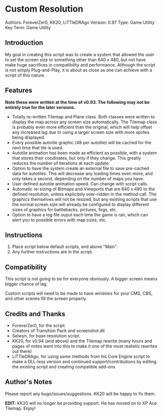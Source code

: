 # Custom Resolution
Authors: ForeverZer0, KK20, LiTTleDRAgo
Version: 0.97
Type: Game Utility
Key Term: Game Utility


## Introduction

My goal in creating this script was to create a system that allowed the user to set the screen size to something other than 640 x 480, but not have make huge sacrifices in compatibility and performance. Although the script is not simply Plug-and-Play, it is about as close as one can achieve with a script of this nature.

## Features
**Note these were written at the time of v0.93. The following may not be entirely true for the later versions.**

* Totally re-written Tilemap and Plane class. Both classes were written to display the map across any screen size automatically. The Tilemap class is probably even more efficient than the original, which will help offset any increased lag due to using a larger screen size with more sprites being displayed.
* Every possible autotile graphic (48 per autotile) will be cached for the next time that tile is used.
* Autotile animation has been made as efficient as possible, with a system that stores their coodinates, but only if they change. This greatly reduces the number of iterations at each update.
* Option to have the system create an external file to save pre-cached data for autotiles. This will decrease any loading times even more, and only takes a second, depending on the number of maps you have.
* User defined autotile animation speed. Can change with script calls.
* Automatic re-sizing of Bitmaps and Viewports that are 640 x 480 to the defined resolution, unless explicitely over-ridden in the method call. The graphics themselves will not be resized, but any existing scripts that use the normal screen size will already be configured to display different sizes of graphics for battlebacks, pictures, fogs, etc.
* Option to have a log file ouput each time the game is ran, which can alert you to possible errors with map sizes, etc.

## Instructions

1. Place script below default scripts, and above "Main".
2. Any further instructions are in the script.

## Compatibility

This script is not going to be for everyone obviously. A bigger screen means bigger chance of lag.

Custom scripts will need to be made to have windows for your CMS, CBS, and other scenes fill the screen properly.

## Credits and Thanks

* ForeverZer0, for the script.
* Creators of Transition Pack and screenshot.dll
* Selwyn, for base resolution script.
* KK20, for v0.94 (and above) and the Tilemap rewrite (many hours and pages of notes went into this to make it one of the most realistic rewrites out there)
* LiTTleDRAgo, for using some methods from his Core Engine script to make a DLL-less version and continued support/contributions by editing the existing script and creating compatible add-ons

## Author's Notes

Please report any bugs/issues/suggestions. KK20 will be happy to fix them.

**EDIT**: KK20 will no longer be providing support. He has moved on to XP Ace Tilemap.
Enjoy!